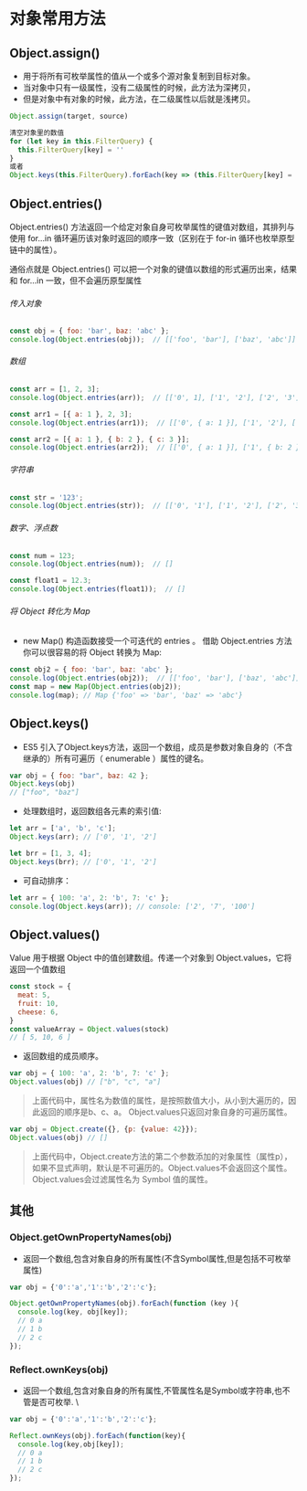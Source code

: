# 对象常用方法

## Object.assign()
- 用于将所有可枚举属性的值从一个或多个源对象复制到目标对象。
- 当对象中只有一级属性，没有二级属性的时候，此方法为深拷贝，
- 但是对象中有对象的时候，此方法，在二级属性以后就是浅拷贝。
```js
Object.assign(target, source)

清空对象里的数值
for (let key in this.FilterQuery) {
  this.FilterQuery[key] = ''
}
或者
Object.keys(this.FilterQuery).forEach(key => (this.FilterQuery[key] = ''))
```

## Object.entries()
Object.entries() 方法返回一个给定对象自身可枚举属性的键值对数组，其排列与使用 for...in 循环遍历该对象时返回的顺序一致（区别在于 for-in 循环也枚举原型链中的属性）。

通俗点就是 Object.entries() 可以把一个对象的键值以数组的形式遍历出来，结果和 for...in 一致，但不会遍历原型属性

###### 传入对象
```js
const obj = { foo: 'bar', baz: 'abc' };
console.log(Object.entries(obj));  // [['foo', 'bar'], ['baz', 'abc']]
```

###### 数组

```js
const arr = [1, 2, 3];
console.log(Object.entries(arr));  // [['0', 1], ['1', '2'], ['2', '3']]

const arr1 = [{ a: 1 }, 2, 3];
console.log(Object.entries(arr1));  // [['0', { a: 1 }], ['1', '2'], ['2', '3']]

const arr2 = [{ a: 1 }, { b: 2 }, { c: 3 }];
console.log(Object.entries(arr2));  // [['0', { a: 1 }], ['1', { b: 2 }], ['2', { c: 3 }]]
```
###### 字符串
```js
const str = '123';
console.log(Object.entries(str));  // [['0', '1'], ['1', '2'], ['2', '3']]
```

###### 数字、浮点数
```js
const num = 123;
console.log(Object.entries(num));  // []

const float1 = 12.3;
console.log(Object.entries(float1));  // []
```

###### 将 Object 转化为 Map
- new Map() 构造函数接受一个可迭代的 entries 。 借助 Object.entries 方法你可以很容易的将 Object 转换为 Map:

```js
const obj2 = { foo: 'bar', baz: 'abc' };
console.log(Object.entries(obj2));  // [['foo', 'bar'], ['baz', 'abc']]
const map = new Map(Object.entries(obj2));
console.log(map); // Map {'foo' => 'bar', 'baz' => 'abc'}
```
## Object.keys()
- ES5 引入了Object.keys方法，返回一个数组，成员是参数对象自身的（不含继承的）所有可遍历（ enumerable ）属性的键名。
```js
var obj = { foo: "bar", baz: 42 };
Object.keys(obj)
// ["foo", "baz"]
```
- 处理数组时，返回数组各元素的索引值:
```js
let arr = ['a', 'b', 'c'];
Object.keys(arr); // ['0', '1', '2']

let brr = [1, 3, 4];
Object.keys(brr); // ['0', '1', '2']
```
- 可自动排序：
```js
let arr = { 100: 'a', 2: 'b', 7: 'c' };
console.log(Object.keys(arr)); // console: ['2', '7', '100']
```

## Object.values()
Value 用于根据 Object 中的值创建数组。传递一个对象到 Object.values，它将返回一个值数组

```js
const stock = {
  meat: 5,
  fruit: 10,
  cheese: 6,
}
const valueArray = Object.values(stock)
// [ 5, 10, 6 ]
```

- 返回数组的成员顺序。

```js
var obj = { 100: 'a', 2: 'b', 7: 'c' };
Object.values(obj) // ["b", "c", "a"]
```

> 上面代码中，属性名为数值的属性，是按照数值大小，从小到大遍历的，因此返回的顺序是b、c、a。
Object.values只返回对象自身的可遍历属性。


```js
var obj = Object.create({}, {p: {value: 42}});
Object.values(obj) // []
```

> 上面代码中，Object.create方法的第二个参数添加的对象属性（属性p），如果不显式声明，默认是不可遍历的。Object.values不会返回这个属性。
Object.values会过滤属性名为 Symbol 值的属性。

## 其他
### Object.getOwnPropertyNames(obj)
- 返回一个数组,包含对象自身的所有属性(不含Symbol属性,但是包括不可枚举属性)
```js
var obj = {'0':'a','1':'b','2':'c'};

Object.getOwnPropertyNames(obj).forEach(function (key ){
  console.log(key, obj[key]);
  // 0 a
  // 1 b
  // 2 c
});
```


### Reflect.ownKeys(obj)
- 返回一个数组,包含对象自身的所有属性,不管属性名是Symbol或字符串,也不管是否可枚举. \
```js
var obj = {'0':'a','1':'b','2':'c'};

Reflect.ownKeys(obj).forEach(function(key){
  console.log(key,obj[key]);
  // 0 a
  // 1 b
  // 2 c
});
```